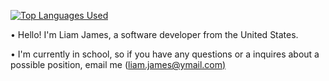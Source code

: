 [![Top Languages Used](https://github-readme-stats.vercel.app/api/top-langs/?username=theracc2&show_icons=true&theme=dark)](https://github.com/anuraghazra/github-readme-stats)

• Hello! I'm Liam James, a software developer from the United States.

• I'm currently in school, so if you have any questions or a inquires about a possible position, email me ([liam.james@ymail.com)]( mailto:liam.james@ymail.com?subject=From%20Github)
